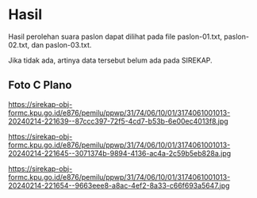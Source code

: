 # Hasil

Hasil perolehan suara paslon dapat dilihat pada file paslon-01.txt, paslon-02.txt, dan paslon-03.txt.

Jika tidak ada, artinya data tersebut belum ada pada SIREKAP.

## Foto C Plano

https://sirekap-obj-formc.kpu.go.id/e876/pemilu/ppwp/31/74/06/10/01/3174061001013-20240214-221639--87ccc397-72f5-4cd7-b53b-6e00ec4013f8.jpg

https://sirekap-obj-formc.kpu.go.id/e876/pemilu/ppwp/31/74/06/10/01/3174061001013-20240214-221645--3071374b-9894-4136-ac4a-2c59b5eb828a.jpg

https://sirekap-obj-formc.kpu.go.id/e876/pemilu/ppwp/31/74/06/10/01/3174061001013-20240214-221654--9663eee8-a8ac-4ef2-8a33-c66f693a5647.jpg
